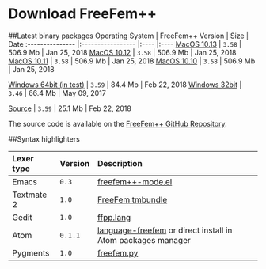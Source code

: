 # Download FreeFem++

##Latest binary packages
Operating System | FreeFem++ Version | Size | Date
:--------------- |:----------------- |:---- |:----
[MacOS 10.13](http://www.freefem.org/ff++/ftp/FreeFem++-3.58-MacOS_10.13.pkg) | `3.58` | 506.9 Mb | Jan 25, 2018
[MacOS 10.12](http://www.freefem.org/ff++/ftp/FreeFem++-3.58-MacOS_10.12.pkg) | `3.58` | 506.9 Mb | Jan 25, 2018
[MacOS 10.11](http://www.freefem.org/ff++/ftp/FreeFem++-3.58-MacOS_10.11.pkg) | `3.58` | 506.9 Mb | Jan 25, 2018
[MacOS 10.10](http://www.freefem.org/ff++/ftp/FreeFem++-3.58-MacOS_10.10.pkg) | `3.58` | 506.9 Mb | Jan 25, 2018
<!-- -->
[Windows 64bit (in test)](http://www.freefem.org/ff++/ftp/FreeFem++-3.59-win64.exe) | `3.59` | 84.4 Mb | Feb 22, 2018
[Windows 32bit](http://www.freefem.org/ff++/ftp/FreeFem++-3.46-win32.exe) | `3.46` | 66.4 Mb | May 09, 2017
<!-- -->
[Source](http://www.freefem.org/ff++/ftp/freefem++-3.59.tar.gz) | `3.59` | 25.1 Mb | Feb 22, 2018

The source code is available on the [FreeFem++ GitHub Repository](https://github.com/FreeFem/FreeFem-sources).

##Syntax highlighters

Lexer type | Version| Description
:--------- | :---- | :------
Emacs | `0.3` | [freefem++-mode.el](https://github.com/FreeFem/freefem-parser-emacs)
Textmate 2 | `1.0` | [FreeFem.tmbundle](https://github.com/FreeFem/FreeFem-parser-textmate)
Gedit | `1.0` | [ffpp.lang](https://github.com/FreeFem/Freefem-parser-gedit)
Atom | `0.1.1` | [language-freefem](https://github.com/FreeFem/FreeFem-parser-atom) or direct install in Atom packages manager
Pygments | `1.0` | [freefem.py](https://github.com/FreeFem/FreeFem-parser-pygments)
